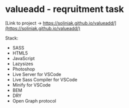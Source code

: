 # valueadd - reqruitment task
[Link to project -> https://soliniak.github.io/valueadd/](https://soliniak.github.io/valueadd/)

Stack:
- SASS
- HTML5
- JavaScript
- Lazysizes
- Photoshop
- Live Server for VSCode
- Live Sass Compiler for VSCode
- Minify for VSCode
- BEM
- DRY
- Open Graph protocol
